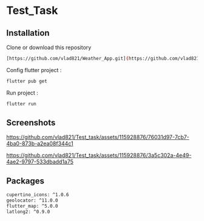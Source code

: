 
# Test_Task
## Installation

Clone or download this repository

```bash
[https://github.com/vlad821/Weather_App.git](https://github.com/vlad821/Test_task.git)
```
Config flutter project :

```bash
flutter pub get
```
Run project :

```bash
flutter run
```  
## Screenshots

https://github.com/vlad821/Test_task/assets/115928876/76031d97-7cb7-4ba0-873b-a2ea08f344c1

https://github.com/vlad821/Test_task/assets/115928876/3a5c302a-4e49-4ae2-9797-533dbadd1a75

## Packages 
  ```bash
  cupertino_icons: ^1.0.6
  geolocator: ^11.0.0
  flutter_map: ^5.0.0
  latlong2: ^0.9.0
  ```

